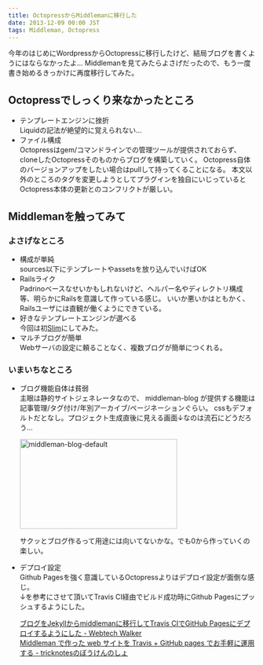 ```yaml
---
title: OctopressからMiddlemanに移行した
date: 2013-12-09 00:00 JST
tags: Middleman, Octopress
---
```


今年のはじめにWordpressからOctopressに移行したけど、結局ブログを書くようにはならなかったよ...
Middlemanを見てみたらよさげだったので、もう一度書き始めるきっかけに再度移行してみた。

Octopressでしっくり来なかったところ
---------------
* テンプレートエンジンに挫折  
  Liquidの記法が絶望的に覚えられない...
* ファイル構成  
  Octopressはgem/コマンドラインでの管理ツールが提供されておらず、cloneしたOctopressそのものからブログを構築していく。
  Octopress自体のバージョンアップをしたい場合はpullして持ってくることになる。
  本文以外のところのタグを変更しようとしてプラグインを独自にいじっているとOctopress本体の更新とのコンフリクトが厳しい。

Middlemanを触ってみて
---------------
### よさげなところ
* 構成が単純  
  sources以下にテンプレートやassetsを放り込んでいけばOK
* Railsライク  
  Padrinoベースなせいかもしれないけど、ヘルパー名やディレクトリ構成等、明らかにRailsを意識して作っている感じ。
  いいか悪いかはともかく、Railsユーザには直観が働くようにできている。
* 好きなテンプレートエンジンが選べる   
  今回は初[Slim](http://slim-lang.com)にしてみた。
* マルチブログが簡単  
  Webサーバの設定に頼ることなく、複数ブログが簡単につくれる。

### いまいちなところ
* ブログ機能自体は貧弱  
  主眼は静的サイトジェネレータなので、
  middleman-blog が提供する機能は記事管理/タグ付け/年別アーカイブ/ページネーションぐらい。
  cssもデフォルトだとなし。プロジェクト生成直後に見える画面↓なのは流石にどうだろう...

  <a href="http://www.flickr.com/photos/uskanda/11209451975/" title="middleman-blog-default by uskanda, on Flickr"><img src="http://farm6.staticflickr.com/5493/11209451975_540c5f2e83_n.jpg" width="320" height="183" alt="middleman-blog-default"></a>

  サクッとブログ作るって用途には向いてないかな。でも0から作っていくの楽しい。
* デプロイ設定  
  Github Pagesを強く意識しているOctopressよりはデプロイ設定が面倒な感じ。  
  ↓を参考にさせて頂いてTravis CI経由でビルド成功時にGithub Pagesにプッシュするようにした。

  [ブログをJekyllからmiddlemanに移行してTravis CIでGitHub Pagesにデプロイするようにした - Webtech Walker](http://webtech-walker.com/archive/2013/08/jekyll_to_middleman.html)  
  [Middleman で作った web サイトを Travis + GitHub pages でお手軽に運用する - tricknotesのぼうけんのしょ](http://tricknotes.hateblo.jp/entry/2013/06/17/020229)
